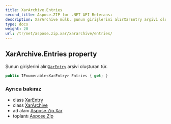 ```yaml
---
title: XarArchive.Entries
second_title: Aspose.ZIP for .NET API Referansı
description: XarArchive mülk. Şunun girişlerini alırXarEntry arşivi oluşturan tür.
type: docs
weight: 20
url: /tr/net/aspose.zip.xar/xararchive/entries/
---
```

## XarArchive.Entries property

Şunun girişlerini alır:[`XarEntry`](../../xarentry/) arşivi oluşturan tür.

```csharp
public IEnumerable<XarEntry> Entries { get; }
```

### Ayrıca bakınız

* class [XarEntry](../../xarentry/)
* class [XarArchive](../)
* ad alanı [Aspose.Zip.Xar](../../xararchive/)
* toplantı [Aspose.Zip](../../../)


